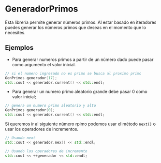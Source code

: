 # GeneradorPrimos

Esta librería permite generar números primos. Al estar basado en iteradores puedes generar los números primos que deseas en el momento que lo necesites.

## Ejemplos
- Para generar numeros primos a partir de un número dado puede pasar como argumento el valor inicial.
```c++
// si el numero ingresado no es primo se busca al proximo primo
GenPrimos generador(17); 
std::cout << generador.current() << std::endl;
```

- Para generar un numero primo aleatorio grande debe pasar 0 como valor inicial;
```c++
// genera un numero primo aleatorio y alto
GenPrimos generador(0); 
std::cout << generador.current() << std::endl;
```

Si queremos ir al siguiente número rpimo podemos usar el método `next()` o usar los operadores de incrementos.

```c++
// Usando next
std::cout << generador.nex() << std::endl;

// Usando los operadores de incremento
std::cout << ++generador << std::endl;
```